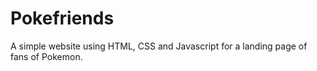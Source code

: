 # Pokefriends

A simple website using HTML, CSS and Javascript for a landing page of fans of Pokemon.
